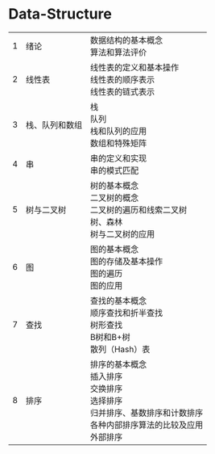 # Data-Structure

|      |                |                                                              |
| ---- | -------------- | ------------------------------------------------------------ |
| 1    | 绪论           | 数据结构的基本概念<br />算法和算法评价                       |
| 2    | 线性表         | 线性表的定义和基本操作<br />线性表的顺序表示<br />线性表的链式表示 |
| 3    | 栈、队列和数组 | 栈<br />队列<br />栈和队列的应用<br />数组和特殊矩阵         |
| 4    | 串             | 串的定义和实现<br />串的模式匹配                             |
| 5    | 树与二叉树     | 树的基本概念<br />二叉树的概念<br />二叉树的遍历和线索二叉树<br />树、森林<br />树与二叉树的应用 |
| 6    | 图             | 图的基本概念<br />图的存储及基本操作<br />图的遍历<br />图的应用 |
| 7    | 查找           | 查找的基本概念<br />顺序查找和折半查找<br />树形查找<br />B树和B+树<br />散列（Hash）表 |
| 8    | 排序           | 排序的基本概念<br />插入排序<br />交换排序<br />选择排序<br />归并排序、基数排序和计数排序<br />各种内部排序算法的比较及应用<br />外部排序 |